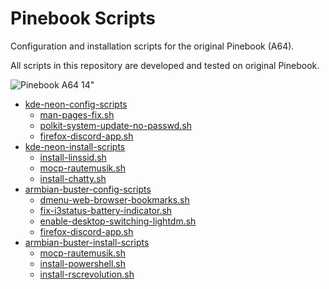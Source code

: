 # Pinebook Scripts

Configuration and installation scripts for the original Pinebook (A64).

All scripts in this repository are developed and tested on original Pinebook.

![Pinebook A64 14"](https://raw.githubusercontent.com/rudissaar/img-murda-eu/master/pi/pinebook-a64-14.png)

* [kde-neon-config-scripts](./kde-neon-config-scripts)
  * [man-pages-fix.sh](./kde-neon-config-scripts/man-pages-fix.sh)
  * [polkit-system-update-no-passwd.sh](./kde-neon-config-scripts/polkit-system-update-no-passwd.sh)
  * [firefox-discord-app.sh](./kde-neon-config-scripts/firefox-discord-app.sh)
* [kde-neon-install-scripts](./kde-neon-install-scripts)
  * [install-linssid.sh](./kde-neon-install-scripts/install-linssid.sh)
  * [mocp-rautemusik.sh](./kde-neon-install-scripts/mocp-rautemusik.sh)
  * [install-chatty.sh](./kde-neon-install-scripts/install-chatty.sh)
* [armbian-buster-config-scripts](./armbian-buster-config-scripts)
  * [dmenu-web-browser-bookmarks.sh](./armbian-buster-config-scripts/dmenu-web-browser-bookmarks.sh)
  * [fix-i3status-battery-indicator.sh](./armbian-buster-config-scripts/fix-i3status-battery-indicator.sh)
  * [enable-desktop-switching-lightdm.sh](./armbian-buster-config-scripts/enable-desktop-switching-lightdm.sh)
  * [firefox-discord-app.sh](./kde-neon-config-scripts/firefox-discord-app.sh)
* [armbian-buster-install-scripts](./armbian-buster-install-scripts)
  * [mocp-rautemusik.sh](./kde-neon-install-scripts/mocp-rautemusik.sh)
  * [install-powershell.sh](./armbian-buster-install-scripts/install-powershell.sh)
  * [install-rscrevolution.sh](./armbian-buster-install-scripts/install-rscrevolution.sh)
